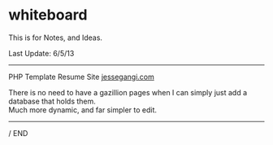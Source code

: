 whiteboard
==========

This is for Notes, and Ideas.

Last Update: 6/5/13

***

PHP Template Resume Site <a href="http://jessegangi.com" target="_blank">jessegangi.com</a>

There is no need to have a gazillion pages when I can simply just add a database that holds them.<br />
Much more dynamic, and far simpler to edit.

***

/ END
